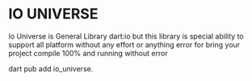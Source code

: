 # IO UNIVERSE 

Io Universe is General Library dart:io but this library is special ability to support all platform without any effort or anything error for bring your project compile 100% and running without error

dart pub add io_universe.